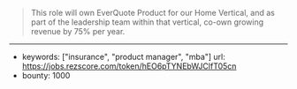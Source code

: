 >This role will own EverQuote Product for our Home Vertical, and as part of the leadership team within that vertical, co-own growing revenue by 75% per year.
------
- keywords: ["insurance", "product manager", "mba"]
url: https://jobs.rezscore.com/token/hEO6pTYNEbWJClfT05cn
- bounty: 1000
